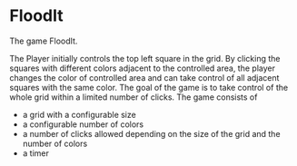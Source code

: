 # FloodIt
The game FloodIt.

The Player initially controls the top left square in the grid. By clicking the squares with different colors adjacent to the controlled
area, the player changes the color of controlled area and can take control of all adjacent squares with the same color. The goal of the 
game is to take control of the whole grid within a limited number of clicks.
The game consists of 
 - a grid with a configurable size
 - a configurable number of colors
 - a number of clicks allowed depending on the size of the grid and the number of colors
 - a timer
